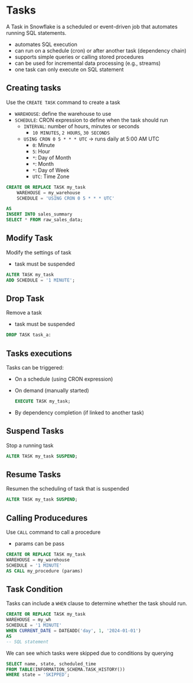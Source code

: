 # Tasks

A Task in Snowflake is a scheduled or event-driven job that automates running SQL statements.

- automates SQL execution
- can run on a schedule (cron) or after another task (dependency chain)
- supports simple queries or calling stored procedures
- can be used for incremental data processing (e.g., streams)
- one task can only execute on SQL statement

## Creating tasks

Use the `CREATE TASK` command to create a task

- `WAREHOUSE`: define the warehouse to use
- `SCHEDULE`: CRON expression to define when the task should run
  - `INTERVAL`: number of hours, minutes or seconds
    - `10 MINUTES`, `2 HOURS`, `30 SECONDS`
  - `USING CRON 0 5 * * * UTC` -> runs daily at 5:00 AM UTC
    - `0`: Minute
    - `5`: Hour
    - `*`: Day of Month
    - `*`: Month
    - `*`: Day of Week
    - `UTC`: Time Zone

```sql
CREATE OR REPLACE TASK my_task
    WAREHOUSE = my_warehouse
    SCHEDULE = 'USING CRON 0 5 * * * UTC'

AS
INSERT INTO sales_summary
SELECT * FROM raw_sales_data;
```

## Modify Task

Modify the settings of task

- task must be suspended

```sql
ALTER TASK my_task
ADD SCHEDULE = '1 MINUTE';
```

## Drop Task

Remove a task

- task must be suspended

```sql
DROP TASK task_a:
```

## Tasks executions

Tasks can be triggered:

- On a schedule (using CRON expression)
- On demand (manually started)

  ```sql
  EXECUTE TASK my_task;
  ```

- By dependency completion (if linked to another task)

## Suspend Tasks

Stop a running task

```sql
ALTER TASK my_task SUSPEND;
```

## Resume Tasks

Resumen the scheduling of task that is suspended

```sql
ALTER TASK my_task SUSPEND;
```

## Calling Producedures

Use `CALL` command to call a procedure

- params can be pass

```sql
CREATE OR REPLACE TASK my_task
WAREHOUSE = my_warehouse
SCHEDULE = '1 MINUTE'
AS CALL my_procedure (params)
```

## Task Condition

Tasks can include a `WHEN` clause to determine whether the task should run.

```sql
CREATE OR REPLACE TASK my_task
WAREHOUSE = my_wh
SCHEDULE = '1 MINUTE'
WHEN CURRENT_DATE = DATEADD('day', 1, '2024-01-01')
AS
-- SQL statement
```

We can see which tasks were skipped due to conditions by querying

```sql
SELECT name, state, scheduled_time
FROM TABLE(INFORMATION_SCHEMA.TASK_HISTORY())
WHERE state = 'SKIPPED';
```
